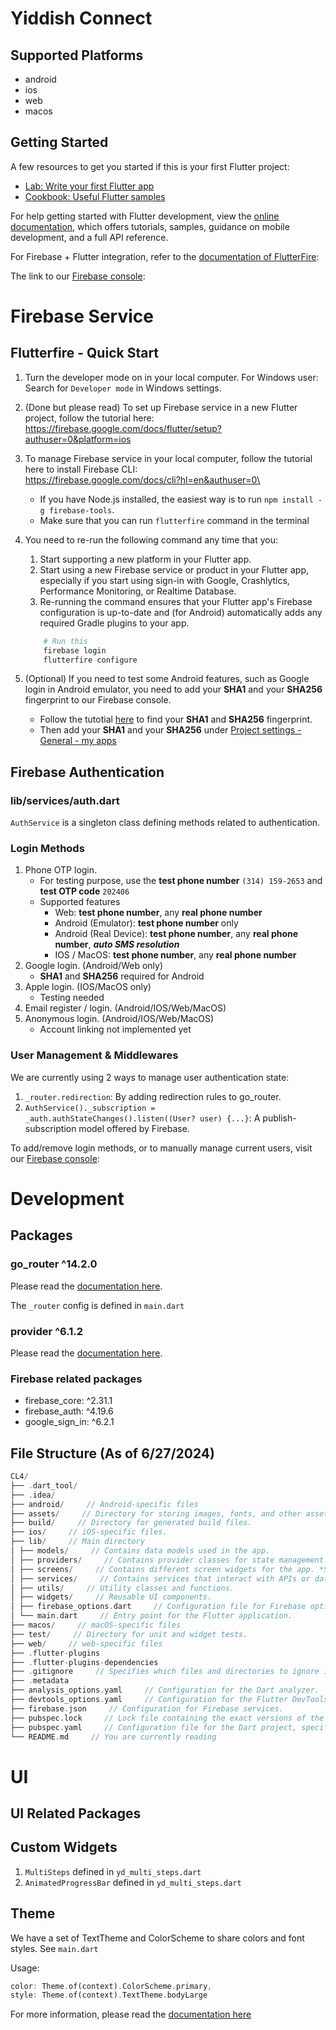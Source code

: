 # Yiddish Connect
## Supported Platforms
- android
- ios
- web
- macos

## Getting Started
A few resources to get you started if this is your first Flutter project:

- [Lab: Write your first Flutter app](https://docs.flutter.dev/get-started/codelab)
- [Cookbook: Useful Flutter samples](https://docs.flutter.dev/cookbook)

For help getting started with Flutter development, view the
[online documentation](https://docs.flutter.dev/), which offers tutorials,
samples, guidance on mobile development, and a full API reference.

For Firebase + Flutter integration, refer to the [documentation of FlutterFire](https://firebase.flutter.dev/docs/overview):

The link to our [Firebase console](https://console.firebase.google.com/u/0/project/ydapp-830fe/overview):

# Firebase Service
## Flutterfire - Quick Start
1. Turn the developer mode on in your local computer. For Windows user: \
    Search for `Developer mode` in Windows settings.
   
3. (Done but please read) To set up Firebase service in a new Flutter project, follow the tutorial here: \
    https://firebase.google.com/docs/flutter/setup?authuser=0&platform=ios

4. To manage Firebase service in your local computer, follow the tutorial here to install Firebase CLI: \
    https://firebase.google.com/docs/cli?hl=en&authuser=0\
    - If you have Node.js installed, the easiest way is to run `npm install -g firebase-tools`.
    - Make sure that you can run `flutterfire` command in the terminal

5. You need to re-run the following command any time that you:
    1. Start supporting a new platform in your Flutter app.
    2. Start using a new Firebase service or product in your Flutter app, especially if you start using sign-in with Google, Crashlytics, Performance Monitoring, or Realtime Database.
    3. Re-running the command ensures that your Flutter app's Firebase configuration is up-to-date and (for Android) automatically adds any required Gradle plugins to your app.
    ```bash
        # Run this
        firebase login
        flutterfire configure
    ```
6. (Optional) If you need to test some Android features, such as Google login in Android emulator, you need to add your **SHA1** and your **SHA256** fingerprint to our Firebase console.
    - Follow the tutotial [here](https://medium.com/@MatchaLatt3/finding-sha1-and-sha-256-key-for-flutter-app-in-android-studio-on-windows-e24cc4d76328) to find your **SHA1** and **SHA256** fingerprint.
    - Then add your **SHA1** and your **SHA256** under [Project settings - General - my apps](https://console.firebase.google.com/u/0/project/ydapp-830fe/settings/general/android:com.yiddishland.yiddishconnect)

## Firebase Authentication
### lib/services/auth.dart
`AuthService` is a singleton class defining methods related to authentication.

### Login Methods
1. Phone OTP login.
    - For testing purpose, use the **test phone number** `(314) 159-2653` and **test OTP code** `202406`
    - Supported features
        - Web:  **test phone number**, any **real phone number**
        - Android (Emulator):  **test phone number** only
        - Android (Real Device):  **test phone number**, any **real phone number**, ***auto SMS resolution***
        - IOS / MacOS:  **test phone number**, any **real phone number**
2. Google login. (Android/Web only)
    - **SHA1** and **SHA256** required for Android
3. Apple login. (IOS/MacOS only)
    - Testing needed
4. Email register / login. (Android/IOS/Web/MacOS)
5. Anonymous login. (Android/IOS/Web/MacOS)
    - Account linking not implemented yet

### User Management & Middlewares
We are currently using 2 ways to manage user authentication state:
1. `_router.redirection`: By adding redirection rules to go_router.
2. `AuthService()._subscription = _auth.authStateChanges().listen((User? user) {...}`: A publish-subscription model offered by Firebase.

To add/remove login methods, or to manually manage current users, visit our [Firebase console](https://console.firebase.google.com/u/0/project/ydapp-830fe/overview):
# Development
## Packages
### go_router ^14.2.0
Please read the [documentation here](https://pub.dev/documentation/go_router/latest/topics/Get%20started-topic.html).

The `_router` config is defined in `main.dart`

### provider ^6.1.2
Please read the [documentation here](https://pub.dev/packages/provider).

### Firebase related packages
- firebase_core: ^2.31.1
- firebase_auth: ^4.19.6
- google_sign_in: ^6.2.1

## File Structure (As of 6/27/2024)
```dart
CL4/
├── .dart_tool/    
├── .idea/    
├── android/     // Android-specific files
├── assets/     // Directory for storing images, fonts, and other assets used in the app.
├── build/     // Directory for generated build files.
├── ios/     // iOS-specific files.
├── lib/     // Main directory
│ ├── models/     // Contains data models used in the app.
│ ├── providers/     // Contains provider classes for state management. *See provider package
│ ├── screens/     // Contains different screen widgets for the app. *See go_router package
│ ├── services/     // Contains services that interact with APIs or databases.
│ ├── utils/     // Utility classes and functions.
│ ├── widgets/     // Reusable UI components.
│ ├── firebase_options.dart     // Configuration file for Firebase options.
│ └── main.dart     // Entry point for the Flutter application.
├── macos/     // macOS-specific files
├── test/     // Directory for unit and widget tests.
├── web/     // web-specific files
├── .flutter-plugins    
├── .flutter-plugins-dependencies
├── .gitignore     // Specifies which files and directories to ignore in version control.
├── .metadata    
├── analysis_options.yaml     // Configuration for the Dart analyzer.
├── devtools_options.yaml     // Configuration for the Flutter DevTools.
├── firebase.json     // Configuration for Firebase services.
├── pubspec.lock     // Lock file containing the exact versions of the dependencies used. Similar to package-lock.json
├── pubspec.yaml     // Configuration file for the Dart project, specifying dependencies and other project details. Similar to package.json
└── README.md     // You are currently reading
```

# UI
## UI Related Packages

## Custom Widgets
1. `MultiSteps` defined in `yd_multi_steps.dart`
2. `AnimatedProgressBar` defined in `yd_multi_steps.dart`

## Theme
We have a set of TextTheme and ColorScheme to share colors and font styles. See `main.dart`

Usage: 
```dart
color: Theme.of(context).ColorScheme.primary,
style: Theme.of(context).TextTheme.bodyLarge
```

For more information, please read the [documentation here](https://docs.flutter.dev/cookbook/design/themes)
